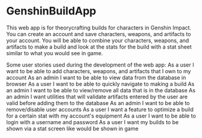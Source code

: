 # GenshinBuildApp

This web app is for theorycrafting builds for characters in Genshin Impact. You can create an account and save characters, weapons,
and artifacts to your account. You will be able to combine your characters, weapons, and artifacts to make a build
and look at the stats for the build with a stat sheet similar to what you would see in game. 

Some user stories used during the development of the web app:
As a user I want to be able to add characters, weapons, and artifacts that I own to my account
As an admin I want to be able to view data from the database in browser
As a user I want to be able to quickly navigate to making a build
As an admin I want to be able to view/remove all data that is in the database
As an admin I want utilities that will validate artifacts entered by the user are valid before adding them to the database
As an admin I want to be able to remove/disable user accounts
As a user I want a feature to optimize a build for a certain stat with my account's equipment
As a user I want to be able to login with a username and password
As a user I want my builds to be shown via a stat screen like would be shown in game
